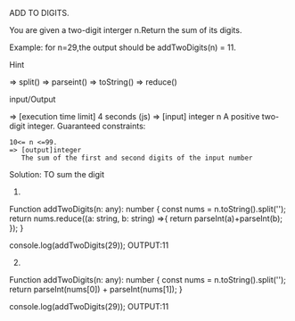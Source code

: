 ADD TO DIGITS.

You are given a two-digit interger n.Return the sum of its digits.

Example:
for n=29,the output should be addTwoDigits(n) = 11.

Hint

=> split()
=> parseint()
=> toString()
=> reduce()

input/Output

=> [execution time limit] 4 seconds (js)
=> [input] integer n
   A positive two-digit integer.
Guaranteed constraints:

    10<= n <=99.
	=> [output]integer
	   The sum of the first and second digits of the input number

Solution:
TO sum the digit

1)
Function addTwoDigits(n: any): number 
{
	const nums = n.toString().split('');
		return nums.reduce((a: string, b: string) =>{
			return parseInt(a)+parseInt(b);
		});
}

console.log(addTwoDigits(29));    OUTPUT:11

2)
Function addTwoDigits(n: any): number 
{
	const nums = n.toString().split('');
		return parseInt(nums[0]) + parseInt(nums[1]);
}

console.log(addTwoDigits(29));    OUTPUT:11



